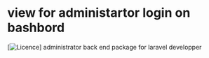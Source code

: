 # view for administartor login on bashbord
[![Licence](https://poser.pugx.org/phpunit/phpunit/license)]
administrator back end package for laravel developper
